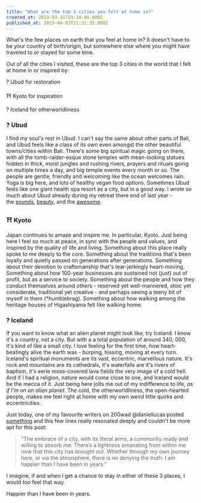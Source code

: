 ```yaml
---
title: "What are the top 3 cities you felt at home in?"
created_at: 2019-03-31T19:34:46.000Z
published_at: 2019-04-03T21:31:35.000Z
---
```

What's the few places on earth that you feel at home in? It doesn't have to be your country of birth/origin, but somewhere else where you might have traveled to or stayed for some time. 

  

Out of all the cities I visited, these are the top 3 cities in the world that I felt at home in or inspired by:  

  

? Ubud for restoration

⛩ Kyoto for inspiration

? Iceland for otherworldliness

  

### ? Ubud

I find my soul's rest in Ubud. I can't say the same about other parts of Bali, and Ubud feels like a class of its own even amongst the other beautiful towns/cities within Bali. There's some big spiritual magic going on there, with all the tomb-raider-esque stone temples with mean-looking statues hidden in thick, moist jungles and rushing rivers, prayers and rituals going on multiple times a day, and big temple events every month or so. The people are gentle, friendly and welcoming like the ocean welcomes rain. Yoga is big here, and lots of healthy vegan food options. Sometimes Ubud feels like one giant health spa resort as a city, but in a good way. I wrote so much about Ubud already during my retreat there end of last year - the [sounds](https://200wordsaday.com/words/the-sounds-of-ubud-5455c0fcf9d4d955), [beauty](https://200wordsaday.com/words/encountering-beauty-a-photo-essay-8015c14976f89e91), and the [awesome](https://200wordsaday.com/words/one-month-as-a-digital-nomad-in-bali-the-awesome-7515c13250c96356).

  

### ⛩ Kyoto 

Japan continues to amaze and inspire me. In particular, Kyoto. Just being here I feel so much at peace, in sync with the people and values, and inspired by the quality of life and living. Something about this place really spoke to me deeply to the core. Something about the traditions that's been loyally and quietly passed on generations after generations. Something about their devotion to craftsmanship that's tear-jerkingly heart-moving. Something about how 100-year businesses are sustained not (just) out of profit, but as a service to society. Something about the people and how they conduct themselves around others - reserved yet well-mannered, stoic yet considerate, traditional yet creative - and perhaps seeing a teeny bit of myself in them (\*humblebrag). Something about how walking among the heritage houses of Higashiyama felt like walking home.

  

### ? Iceland

If you want to know what an alien planet might look like, try Iceland. I know it's a country, not a city. But with a a total population of around 340, 000, it's kind of like a small city. I love feeling for the first time, how heart-beatingly alive the earth was - burping, hissing, moving at every turn. Iceland's spiritual monuments are its vast, eccentric, marvellous nature. It's rock and mountains are its cathedrals, it's waterfalls are it's rivers of baptism, it's eerie moss-covered lava fields the very image of a cold hell. And if I had a religion, nature would come close to one, and Iceland would be the mecca of it. Just being here jolts me out of my indifference to life, _as if I'm on an alien planet_. The cold, the otherworldliness, the open-hearted people, makes me feel right at home with my own weird little quirks and eccentricities.

  

Just today, one of my favourite writers on 200wad @daniellucas posted [something](https://200wordsaday.com/words/peninsula-139175ca408309b2e9) and this few lines really resonated deeply and couldn't be more apt for this post:

  

> "The embrace of a city, with its literal arms, a community ready and willing to absorb me. There’s a lightness emanating from within me now that this city has brought out. Whether through my own journey here, or via the atmosphere, there is no denying the truth: I am happier than I have been in years." 

  

I imagine, if and when I get a chance to stay in either of these 3 places, I would too feel that way. 

  

Happier than I have been in years.
